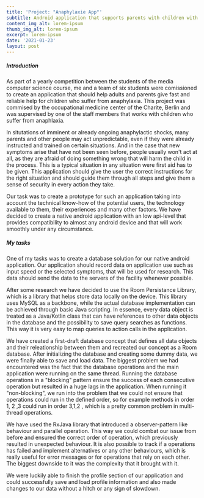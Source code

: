 ```yaml
---
title: 'Project: "Anaphylaxie App"'
subtitle: Android application that supports parents with children with anaphylaxis
content_img_alt: lorem-ipsum
thumb_img_alt: lorem-ipsum
excerpt: lorem-ipsum
date: '2021-01-23'
layout: post
---
```

##### Introduction

As part of a yearly competition between the students of the media computer science course, me and a team of six students were comissioned to create an application that should help adults and parents give fast and reliable help for children who suffer from anaphylaxia. This project was commised by the occupational medicine center of the Charite, Berlin and was supervised by one of the staff members that works with children who suffer from anaphlaxia.

In situtations of imminent or already ongoing anaphylactic shocks, many parents and other people may act unpredictable, even if they were already instructed and trained on certain situations. And in the case that new symptoms arise that have not been seen before, people usually won't act at all, as they are afraid of doing something wrong that will harm the child in the process. This is a typical situation in any situation were first aid has to be given. This application should give the user the correct instructions for the right situation and should guide them through all steps and give them a sense of security in every action they take.

Our task was to create a prototype for such an application taking into account the technical know-how of the potential users, the technology available to them, their experiences and many other factors. We have decided to create a native android application with an low api-level that provides compatibility to almost any android device and that will work smoothly under any circumstance.

##### My tasks

One of my tasks was to create a database solution for our native android application. Our application should record data on application use such as input speed or the selected symptoms, that will be used for research. This data should send the data to the servers of the facility whenever possible.

After some research we have decided to use the Room Persistance Library, which is a library that helps store data locally on the device. This library uses MySQL as a backbone, while the actual database implementation can be achieved through basic Java scripting. In essence, every data object is treated as a Java/Kotlin class that can have references to other data objects in the database and the possibility to save query searches as functions. This way it is very easy to map queries to action calls in the application.

We have created a first-draft database concept that defines all data objects and their releationship between them and recreated our concept as a Room database. After initializing the database and creating some dummy data, we were finally able to save and load data. The biggest problem we had encountered was the fact that the database operations and the main application were running on the same thread. Running the database operations in a "blocking" pattern ensure the success of each consecutive operation but resulted in a huge lags in the application. When running it "non-blocking", we run into the problem that we could not ensure that operations could run in the defined order, so for example methods in order 1, 2 ,3 could run in order 3,1,2 , which is a pretty common problem in multi-thread operations.

We have used the RxJava library that introduced a observer-pattern like behaviour and parallel operation. This way we could combat our issue from before and ensured the correct order of operation, which previously resulted in unexpected behaviour. It is also possible to track if a operations has failed and implement alternatives or any other behaviours, which is really useful for error messages or for operations that rely on each other. The biggest downside to it was the complexity that it brought with it.

We were luckily able to finish the profile section of our application and could successfully save and load profile information and also made changes to our data without a hitch or any sign of slowdown.
